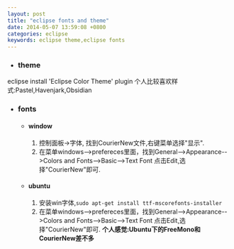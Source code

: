 ```yaml
---
layout: post
title: "eclipse fonts and theme"
date: 2014-05-07 13:59:08 +0800
categories: eclipse
keywords: eclipse theme,eclipse fonts
---
```

+	### theme
eclipse install 'Eclipse Color Theme' plugin
个人比较喜欢样式:Pastel,Havenjark,Obsidian
+	### fonts
	+	#### window
		1.	控制面板->字体, 找到CourierNew文件,右键菜单选择"显示". 	
		2.	在菜单windows-->prefereces里面，找到General-->Appearance-->Colors and Fonts-->Basic-->Text Font 点击Edit,选择"CourierNew"即可.
	+	#### ubuntu
		1.	安装win字体,`sudo apt-get install ttf-mscorefonts-installer`
		2.	在菜单windows-->prefereces里面，找到General-->Appearance-->Colors and Fonts-->Basic-->Text Font 点击Edit,选择"CourierNew"即可.
		**个人感觉:Ubuntu下的FreeMono和CourierNew差不多**
